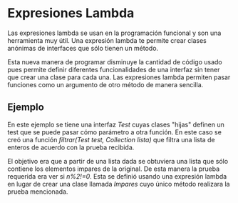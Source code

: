 # Expresiones Lambda

Las expresiones lambda se usan en la programación funcional y son una herramienta muy útil. Una expresión lambda te permite crear clases anónimas de interfaces que sólo tienen un método.

Esta nueva manera de programar disminuye la cantidad de código usado pues permite definir diferentes funcionalidades de una interfaz sin tener que crear una clase para cada una. Las expresiones lambda permiten pasar funciones como un argumento de otro método de manera sencilla.

## Ejemplo
En este ejemplo se tiene una interfaz _Test_ cuyas clases "hijas" definen un test que se puede pasar cómo parámetro a otra función. En este caso se creó una función _filtrar(Test test, Collection<Integer> lista)_ que filtra una lista de enteros de acuerdo con la prueba recibida.
  
El objetivo era que a partir de una lista dada se obtuviera una lista que sólo contiene los elementos impares de la original. De esta manera la prueba requerida era ver si _n%2!=0_. Esta se definió usando una expresión lambda en lugar de crear una clase llamada _Impares_ cuyo único método realizara la prueba mencionada.
